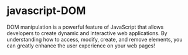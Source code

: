 # javascript-DOM
DOM manipulation is a powerful feature of JavaScript that allows developers to create dynamic and interactive web applications. By understanding how to access, modify, create, and remove elements, you can greatly enhance the user experience on your web pages!
